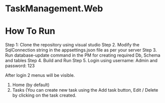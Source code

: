 # TaskManagement.Web

# How To Run
Step 1: Clone the repository using visual studio
Step 2. Modify the SqlConnection string in the appsettings.json file as per your server
Step 3. Run database-update command in the PM for creating required Db, Schema and tables
Step 4. Build and Run
Step 5. Login using username: Admin  and password: 123

After login 2 menus will be visible.
 1. Home (by default)
 2. Tasks (You can create new task using the Add task button, Edit / Delete by clicking on the task created.

